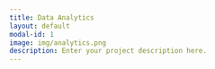 ```yaml
---
title: Data Analytics
layout: default
modal-id: 1
image: img/analytics.png
description: Enter your project description here.
---
```

